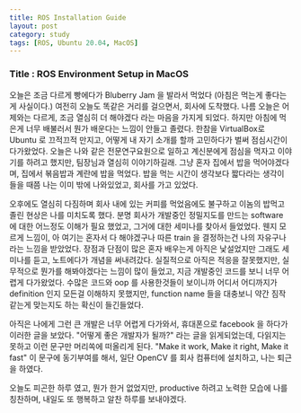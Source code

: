 ```yaml
---
title: ROS Installation Guide
layout: post
category: study
tags: [ROS, Ubuntu 20.04, MacOS]
---
```


### Title : ROS Environment Setup in MacOS

오늘은 조금 다르게 빵에다가 Bluberry Jam 을 발라서 먹었다 (아침은 먹는게 좋다는게 사실이다.) 여전히 오늘도 똑같은 거리를 걸으면서, 회사에 도착했다. 나름 오늘은 어제와는 다르게, 조금 열심히 더 해야겠다 라는 마음을 가지게 되었다. 하지만 아침에 먹은게 너무 배불러서 뭔가 배운다는 느낌이 안들고 졸렸다. 한참을 VirtualBox로 Ubuntu 로 끄적끄적 만지고, 어떻게 내 자기 소개를 할까 고민하다가 벌써 점심시간이 다가왔었다. 오늘은 나와 같은 전문연구요원으로 일하고 계신분에게 점심을 먹자고 이야기를 하려고 했지만, 팀장님과 열심히 이야기하길래. 그냥 혼자 집에서 밥을 먹어야겠다며, 집에서 볶음밥과 계란에 밥을 먹었다. 밥을 먹는 시간이 생각보다 짧다라는 생각이 들을 때쯤 나는 이미 밖에 나와있었고, 회사를 가고 있었다. 

오후에도 열심히 다짐하며 회사 내에 있는 커피를 먹었음에도 불구하고 이놈의 밥먹고 졸린 현상은 나를 미치도록 했다. 분명 회사가 개발중인 정밀지도를 만드는 software 에 대한 어느정도 이해가 필요 했었고, 그거에 대한 세미나를 찾아서 들었었다. 웬지 모르게 느낌이, 아 여기는 혼자서 다 해야겠구나 따른 train 을 결정하는건 나의 자유구나 라는 느낌을 받았었다. 장점과 단점이 많은 혼자 배우는게 아직은 낯설었지만 그래도 세미나를 듣고, 노트에다가 개념을 써내려갔다. 실질적으로 아직은 적응을 잘못했지만, 실무적으로 뭔가를 해봐야겠다는 느낌이 많이 들었고, 지금 개발중인 코드를 보니 너무 어렵게 다가왔었다. 수많은 코드와 oop 를 사용한것들이 보이니까 어디서 어디까지가 definition 인지 모든걸 이해하지 못했지만, function name 들을 대충보니 약간 짐작같는게 맞는지도 하는 확신이 들긴들었다. 

아직은 나에게 그런 큰 개발은 너무 어렵게 다가와서, 휴대폰으로 facebook 을 하다가 이러한 글을 보았다. "어떻게 좋은 개발자가 될까?"
라는 글을 읽게되었는데, 다읽지는 못하고 이런 문구만 머리쏙에 떠올리게 된다. "Make it work, Make it right, Make it fast" 이 문구에 동기부여를 해서, 일단 OpenCV 를 회사 컴퓨터에 설치하고, 나는 퇴근을 하였다. 

오늘도 피곤한 하루 였고, 뭔가 한거 없었지만, productive 하려고 노력한 모습에 나를 칭찬하며, 내일도 또 행복하고 알찬 하루를 보내야겠다.